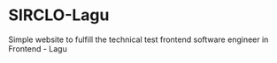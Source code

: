 # SIRCLO-Lagu
Simple website to fulfill the technical test frontend software engineer in Frontend - Lagu
